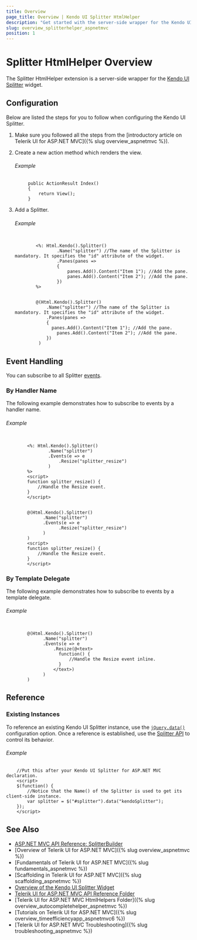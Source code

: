 ```yaml
---
title: Overview
page_title: Overview | Kendo UI Splitter HtmlHelper
description: "Get started with the server-side wrapper for the Kendo UI Splitter widget for ASP.NET MVC."
slug: overview_splitterhelper_aspnetmvc
position: 1
---
```


# Splitter HtmlHelper Overview

The Splitter HtmlHelper extension is a server-side wrapper for the [Kendo UI Splitter](https://demos.telerik.com/kendo-ui/splitter/index) widget.

## Configuration

Below are listed the steps for you to follow when configuring the Kendo UI Splitter.

1. Make sure you followed all the steps from the [introductory article on Telerik UI for ASP.NET MVC]({% slug overview_aspnetmvc %}).

1. Create a new action method which renders the view.

    ###### Example

            public ActionResult Index()
            {
                return View();
            }

1. Add a Splitter.

    ###### Example

    ```tab-ASPX

            <%: Html.Kendo().Splitter()
                    .Name("splitter") //The name of the Splitter is mandatory. It specifies the "id" attribute of the widget.
                    .Panes(panes =>
                    {
                        panes.Add().Content("Item 1"); //Add the pane.
                        panes.Add().Content("Item 2"); //Add the pane.
                    })
            %>
    ```
    ```tab-Razor

            @(Html.Kendo().Splitter()
                .Name("splitter") //The name of the Splitter is mandatory. It specifies the "id" attribute of the widget.
                .Panes(panes =>
                {
                  panes.Add().Content("Item 1"); //Add the pane.
                    panes.Add().Content("Item 2"); //Add the pane.
                })
             )
    ```

## Event Handling

You can subscribe to all Splitter [events](../../../kendo-ui/api/javascript/ui/splitter#events).

### By Handler Name

The following example demonstrates how to subscribe to events by a handler name.

###### Example

```tab-ASPX

        <%: Html.Kendo().Splitter()
                .Name("splitter")
                .Events(e => e
                    .Resize("splitter_resize")
                )
        %>
        <script>
        function splitter_resize() {
            //Handle the Resize event.
        }
        </script>
```
```tab-Razor

        @(Html.Kendo().Splitter()
              .Name("splitter")
              .Events(e => e
                    .Resize("splitter_resize")
              )
        )
        <script>
        function splitter_resize() {
            //Handle the Resize event.
        }
        </script>
```

### By Template Delegate

The following example demonstrates how to subscribe to events by a template delegate.

###### Example

```tab-Razor

        @(Html.Kendo().Splitter()
              .Name("splitter")
              .Events(e => e
                  .Resize(@<text>
                    function() {
                        //Handle the Resize event inline.
                    }
                  </text>)
              )
        )
```

## Reference

### Existing Instances

To reference an existing Kendo UI Splitter instance, use the [`jQuery.data()`](http://api.jquery.com/jQuery.data/) configuration option. Once a reference is established, use the [Splitter API](../../../kendo-ui/api/javascript/ui/splitter#methods) to control its behavior.

###### Example

        //Put this after your Kendo UI Splitter for ASP.NET MVC declaration.
        <script>
        $(function() {
            //Notice that the Name() of the Splitter is used to get its client-side instance.
            var splitter = $("#splitter").data("kendoSplitter");
        });
        </script>

## See Also

* [ASP.NET MVC API Reference: SplitterBuilder](/api/Kendo.Mvc.UI.Fluent/SplitterBuilder)
* [Overview of Telerik UI for ASP.NET MVC]({% slug overview_aspnetmvc %})
* [Fundamentals of Telerik UI for ASP.NET MVC]({% slug fundamentals_aspnetmvc %})
* [Scaffolding in Telerik UI for ASP.NET MVC]({% slug scaffolding_aspnetmvc %})
* [Overview of the Kendo UI Splitter Widget](../../../kendo-ui/controls/layout/splitter/overview)
* [Telerik UI for ASP.NET MVC API Reference Folder](../../../kendo-ui/api/Kendo.Mvc/AggregateFunction)
* [Telerik UI for ASP.NET MVC HtmlHelpers Folder]({% slug overview_autocompletehelper_aspnetmvc %})
* [Tutorials on Telerik UI for ASP.NET MVC]({% slug overview_timeefficiencyapp_aspnetmvc6 %})
* [Telerik UI for ASP.NET MVC Troubleshooting]({% slug troubleshooting_aspnetmvc %})
